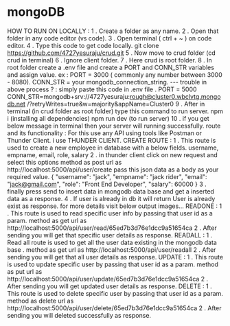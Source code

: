 # mongoDB
HOW TO RUN ON LOCALLY : 
1 . Create a folder as any name.
2 . Open that folder in any code editor (vs code).
3 . Open terminal ( ctrl + ~ ) on code editor.
4 . Type this code to get code locally.
 git clone https://github.com/4727yesuraju/crud.git
5 . Now move to crud folder (cd crud in terminal)
6 . Ignore client folder.
7 . Here crud is root folder.
8 . In root folder create a .env file and create a PORT and 
 CONN_STR variables and assign value.
ex : PORT = 3000 ( commonly any number between 3000 - 8080).
 CONN_STR = your mongodb_connection_string.
--- trouble in above process ? : 
simply paste this code in .env file .
PORT = 5000 
CONN_STR=mongodb+srv://4727yesuraju:rough@cluster0.wbclvtg.mongodb.net
/?retryWrites=true&w=majority&appName=Cluster0
9 . After in terminal (in crud folder as root folder) type this command to 
run server.
npm i (installing all dependencies)
npm run dev (to run server)
10 . if you get below message in terminal then your server will running 
successfully.
route and its functionality : 
For this use any API using tools like Postman or Thunder Client.
i use THUNDER CLIENT.
CREATE ROUTE : 
1 . This route is used to create a new employee in database with a 
 below fields.
username, empname, email, role, salary
2 . in thunder client click on new request and select this options
 method as post
url as http://localhost:5000/api/user/create
pass this json data as a body as your required value.
{
"username": "jack",
"empname": "jack rider",
"email": "jack@gmail.com",
"role": "Front End Developer",
"salary": 60000
}
3 . finally press send to insert data in mongodb data base and get a 
 inserted 
 data as a response.
4 . If user is already in db it will return User is already exist as 
 response.
 for more details visit below output images...
READONE : 
1 . This route is used to read specific user info by passing that user id 
 as a param.
method as get
url as 
http://localhost:5000/api/user/read/65ed7b3d76e1dcc9a51654ca
2 . After sending you will get that specific user details as response.
READALL : 
1 . Read all route is used to get all the user data existing in the mongodb 
 data base .
method as get
url as http://localhost:5000/api/user/readall
2 . After sending you will get that all user details as response.
UPDATE : 
1 . This route is used to update specific user by passing that user id as 
 a param.
method as put
url as 
http://localhost:5000/api/user/update/65ed7b3d76e1dcc9a51654ca
2 . After sending you will get updated user details as response.
DELETE : 
1 . This route is used to delete specific user by passing that user id as 
 a param.
method as delete
url as 
http://localhost:5000/api/user/delete/65ed7b3d76e1dcc9a51654ca
2 . After sending you will deleted successfully as response.
